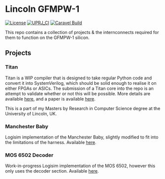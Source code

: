 # Lincoln GFMPW-1

[![License](https://img.shields.io/badge/License-Apache%202.0-blue.svg)](https://opensource.org/licenses/Apache-2.0) [![UPRJ_CI](https://github.com/efabless/caravel_project_example/actions/workflows/user_project_ci.yml/badge.svg)](https://github.com/efabless/caravel_project_example/actions/workflows/user_project_ci.yml) [![Caravel Build](https://github.com/efabless/caravel_project_example/actions/workflows/caravel_build.yml/badge.svg)](https://github.com/efabless/caravel_project_example/actions/workflows/caravel_build.yml)


This repo contains a collection of projects & the internconnects required for them to function on the GFMPW-1 silicon.

## Projects

### Titan
Titan is a WIP compiler that is designed to take regular Python code and convert it into SystemVerilog, which should be solid enough to realise it on either FPGAs or ASICs. The submission of a Titan core into the repo is an attempt to validate whether or not this will be possible. More details are available [here](https://titan-compiler-project.github.io/titan/), and a paper is available [here](https://eprints.lincoln.ac.uk/id/eprint/56659/).

This is a part of my Masters by Research in Computer Science degree at the University of Lincoln, UK.

### Manchester Baby
Logisim implementation of the Manchester Baby, slightly modified to fit into the limitations of the harness. Available [here](https://gitlab.com/charles.fox/comparch/-/tree/main).

### MOS 6502 Decoder
Work-in-progress Logisim implementation of the MOS 6502, however this only uses the decoder section. Available [here](https://github.com/LAMB-TARK/MOS-6502-Logisim-Evolution).
